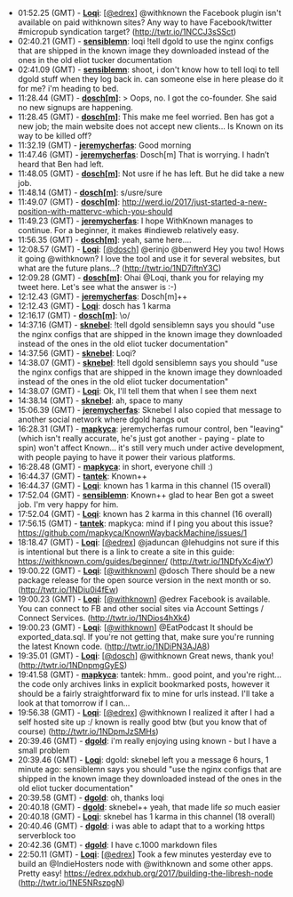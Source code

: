* <a id="01:52.25">01:52.25 (GMT)</a> - __[Loqi](https://github.com/Loqi)__: [<a href="https://twitter.com/edrex">@edrex</a>] @withknown the Facebook plugin isn't available on paid withknown sites? Any way to have Facebook/twitter #micropub syndication target? (http://twtr.io/1NCCJ3sSSct)
* <a id="02:40.21">02:40.21 (GMT)</a> - __[sensiblemn](https://github.com/sensiblemn)__: loqi !tell dgold to use the nginx configs that are shipped in the known image they downloaded instead of the ones in the old eliot tucker documentation
* <a id="02:41.09">02:41.09 (GMT)</a> - __[sensiblemn](https://github.com/sensiblemn)__: shoot, i don't know how to tell loqi to tell dgold stuff when they log back in. can someone else in here please do it for me? i'm heading to bed.
* <a id="11:28.44">11:28.44 (GMT)</a> - __[dosch[m]](https://github.com/dosch[m])__: > Oops, no. I got the co-founder. She said no new signups are happening.
* <a id="11:28.45">11:28.45 (GMT)</a> - __[dosch[m]](https://github.com/dosch[m])__: This make me feel worried. Ben has got a new job; the main website does not accept new clients... Is Known on its way to be killed off?
* <a id="11:32.19">11:32.19 (GMT)</a> - __[jeremycherfas](https://github.com/jeremycherfas)__: Good morning
* <a id="11:47.46">11:47.46 (GMT)</a> - __[jeremycherfas](https://github.com/jeremycherfas)__: Dosch[m] That is worrying. I hadn’t heard that Ben had left.
* <a id="11:48.05">11:48.05 (GMT)</a> - __[dosch[m]](https://github.com/dosch[m])__: Not usre if he has left. But he did take a new job.
* <a id="11:48.14">11:48.14 (GMT)</a> - __[dosch[m]](https://github.com/dosch[m])__: s/usre/sure
* <a id="11:49.07">11:49.07 (GMT)</a> - __[dosch[m]](https://github.com/dosch[m])__: http://werd.io/2017/just-started-a-new-position-with-mattervc-which-you-should
* <a id="11:49.23">11:49.23 (GMT)</a> - __[jeremycherfas](https://github.com/jeremycherfas)__: I hope WithKnown manages to continue. For a beginner, it makes #indieweb relatively easy.
* <a id="11:56.35">11:56.35 (GMT)</a> - __[dosch[m]](https://github.com/dosch[m])__: yeah, same here....
* <a id="12:08.57">12:08.57 (GMT)</a> - __[Loqi](https://github.com/Loqi)__: [<a href="https://twitter.com/dosch">@dosch</a>] @erinjo @benwerd Hey you two! Hows it going @withknown? I love the tool and use it for several websites, but what are the future plans…? (http://twtr.io/1ND7iftnY3C)
* <a id="12:09.28">12:09.28 (GMT)</a> - __[dosch[m]](https://github.com/dosch[m])__: Ohai @Loqi, thank you for relaying my tweet here. Let's see what the answer is :-)
* <a id="12:12.43">12:12.43 (GMT)</a> - __[jeremycherfas](https://github.com/jeremycherfas)__: Dosch[m]++
* <a id="12:12.43">12:12.43 (GMT)</a> - __[Loqi](https://github.com/Loqi)__: dosch has 1 karma
* <a id="12:16.17">12:16.17 (GMT)</a> - __[dosch[m]](https://github.com/dosch[m])__: \o/
* <a id="14:37.16">14:37.16 (GMT)</a> - __[sknebel](https://github.com/sknebel)__: !tell dgold sensiblemn says you should "use the nginx configs that are shipped in the known image they downloaded instead of the ones in the old eliot tucker documentation"
* <a id="14:37.56">14:37.56 (GMT)</a> - __[sknebel](https://github.com/sknebel)__: Loqi?
* <a id="14:38.07">14:38.07 (GMT)</a> - __[sknebel](https://github.com/sknebel)__: !tell dgold sensiblemn says you should "use the nginx configs that are shipped in the known image they downloaded instead of the ones in the old eliot tucker documentation"
* <a id="14:38.07">14:38.07 (GMT)</a> - __[Loqi](https://github.com/Loqi)__: Ok, I'll tell them that when I see them next
* <a id="14:38.14">14:38.14 (GMT)</a> - __[sknebel](https://github.com/sknebel)__: ah, space to many
* <a id="15:06.39">15:06.39 (GMT)</a> - __[jeremycherfas](https://github.com/jeremycherfas)__: Sknebel I also copied that message to another social network where dgold hangs out
* <a id="16:28.31">16:28.31 (GMT)</a> - __[mapkyca](https://github.com/mapkyca)__: jeremycherfas rumour control, ben "leaving" (which isn't really accurate, he's just got another - paying - plate to spin) won't affect Known... it's still very much under active development, with people paying to have it power their various platforms.
* <a id="16:28.48">16:28.48 (GMT)</a> - __[mapkyca](https://github.com/mapkyca)__: in short, everyone chill :)
* <a id="16:44.37">16:44.37 (GMT)</a> - __[tantek](https://github.com/tantek)__: Known++
* <a id="16:44.37">16:44.37 (GMT)</a> - __[Loqi](https://github.com/Loqi)__: known has 1 karma in this channel (15 overall)
* <a id="17:52.04">17:52.04 (GMT)</a> - __[sensiblemn](https://github.com/sensiblemn)__: Known++ glad to hear Ben got a sweet job. I'm very happy for him.
* <a id="17:52.04">17:52.04 (GMT)</a> - __[Loqi](https://github.com/Loqi)__: known has 2 karma in this channel (16 overall)
* <a id="17:56.15">17:56.15 (GMT)</a> - __[tantek](https://github.com/tantek)__: mapkyca: mind if I ping you about this issue? https://github.com/mapkyca/KnownWaybackMachine/issues/1
* <a id="18:18.47">18:18.47 (GMT)</a> - __[Loqi](https://github.com/Loqi)__: [<a href="https://twitter.com/edrex">@edrex</a>] @jaduncan @lehudgins not sure if this is intentional but there is a link to create a site in this guide: https://withknown.com/guides/beginner/ (http://twtr.io/1NDfyXc4jwY)
* <a id="19:00.22">19:00.22 (GMT)</a> - __[Loqi](https://github.com/Loqi)__: [<a href="https://twitter.com/withknown">@withknown</a>] @dosch There should be a new package release for the open source version in the next month or so. (http://twtr.io/1NDiu0i4fEw)
* <a id="19:00.23">19:00.23 (GMT)</a> - __[Loqi](https://github.com/Loqi)__: [<a href="https://twitter.com/withknown">@withknown</a>] @edrex Facebook is available. You can connect to FB and other social sites via Account Settings / Connect Services. (http://twtr.io/1NDios4hXk4)
* <a id="19:00.23">19:00.23 (GMT)</a> - __[Loqi](https://github.com/Loqi)__: [<a href="https://twitter.com/withknown">@withknown</a>] @EatPodcast It should be exported_data.sql. If you're not getting that, make sure you're running the latest Known code. (http://twtr.io/1NDiPN3AJA8)
* <a id="19:35.01">19:35.01 (GMT)</a> - __[Loqi](https://github.com/Loqi)__: [<a href="https://twitter.com/dosch">@dosch</a>] @withknown Great news, thank you! (http://twtr.io/1NDnpmgGyES)
* <a id="19:41.58">19:41.58 (GMT)</a> - __[mapkyca](https://github.com/mapkyca)__: tantek: hmm.. good point, and you're right... the code only archives links in explicit bookmarked posts, however it should be a fairly straightforward fix to mine for urls instead. I'll take a look at that tomorrow if I can...
* <a id="19:56.38">19:56.38 (GMT)</a> - __[Loqi](https://github.com/Loqi)__: [<a href="https://twitter.com/edrex">@edrex</a>] @withknown I realized it after I had a self hosted site up :/ known is really good btw (but you know that of course) (http://twtr.io/1NDpmJzSMHs)
* <a id="20:39.46">20:39.46 (GMT)</a> - __[dgold](https://github.com/dgold)__: i'm really enjoying using known - but I have a small problem
* <a id="20:39.46">20:39.46 (GMT)</a> - __[Loqi](https://github.com/Loqi)__: dgold: sknebel left you a message 6 hours, 1 minute ago: sensiblemn says you should "use the nginx configs that are shipped in the known image they downloaded instead of the ones in the old eliot tucker documentation"
* <a id="20:39.58">20:39.58 (GMT)</a> - __[dgold](https://github.com/dgold)__: oh, thanks loqi
* <a id="20:40.18">20:40.18 (GMT)</a> - __[dgold](https://github.com/dgold)__: sknebel++ yeah, that made life _so_ much easier
* <a id="20:40.18">20:40.18 (GMT)</a> - __[Loqi](https://github.com/Loqi)__: sknebel has 1 karma in this channel (18 overall)
* <a id="20:40.46">20:40.46 (GMT)</a> - __[dgold](https://github.com/dgold)__: i was able to adapt that to a working https serverblock too
* <a id="20:42.36">20:42.36 (GMT)</a> - __[dgold](https://github.com/dgold)__: I have c.1000 markdown files
* <a id="22:50.11">22:50.11 (GMT)</a> - __[Loqi](https://github.com/Loqi)__: [<a href="https://twitter.com/edrex">@edrex</a>] Took a few minutes yesterday eve to build an @IndieHosters node with @withknown and some other apps. Pretty easy! https://edrex.pdxhub.org/2017/building-the-libresh-node (http://twtr.io/1NE5NRszpgN)
